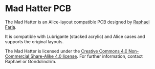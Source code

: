 # Mad Hatter PCB

The Mad Hatter is an Alice-layout compatible PCB designed by [Raphael Faria](https://github.com/raphaelfaria/).

It is compatible with Lubrigante (stacked acrylic) and Alice cases and supports the original layouts.

The Mad Hatter is licensed under the [Creative Commons 4.0 Non-Commercial Share-Alike 4.0 license](https://creativecommons.org/licenses/by-nc-sa/4.0/). For further information, contact Raphael or Gondolindrim.

